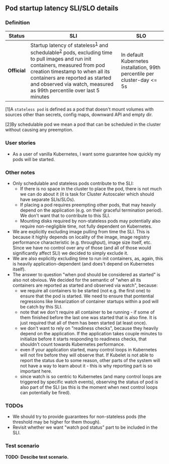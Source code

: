 ## Pod startup latency SLI/SLO details

### Definition

| Status | SLI | SLO |
| --- | --- | --- |
| __Official__ | Startup latency of stateless<sup>[1](#footnote1)</sup> and schedulable<sup>[2](#footnote2)</sup> pods, excluding time to pull images and run init containers, measured from pod creation timestamp to when all its containers are reported as started and observed via watch, measured as 99th percentile over last 5 minutes | In default Kubernetes installation, 99th percentile per cluster-day <= 5s |

<a name="footnote1">[1\]</a>A `stateless pod` is defined as a pod that doesn't
mount volumes with sources other than secrets, config maps, downward API and
empty dir.

<a name="footnote2">[2\]</a>By schedulable pod we mean a pod that can be
scheduled in the cluster without causing any preemption.

### User stories
- As a user of vanilla Kubernetes, I want some guarantee how quickly my pods
will be started.

### Other notes
- Only schedulable and stateless pods contribute to the SLI:
  - If there is no space in the cluster to place the pod, there is not much
    we can do about it (it is task for Cluster Autoscaler which should have
    separate SLIs/SLOs).
  - If placing a pod requires preempting other pods, that may heavily depend
    on the application (e.g. on their graceful termination period). We don't
    want that to contribute to this SLI.
  - Mounting disks required by non-stateless pods may potentially also require
    non-negligible time, not fully dependent on Kubernetes.
- We are explicitly excluding image pulling from time the SLI. This is
because it highly depends on locality of the image, image registry performance
characteristic (e.g. throughput), image size itself, etc. Since we have
no control over any of those (and all of those would significantly affect SLI)
we decided to simply exclude it.
- We are also explicitly excluding time to run init containers, as, again, this
is heavily application-dependent (and does't depend on Kubernetes itself).
- The answer to question "when pod should be considered as started" is also
not obvious. We decided for the semantic of "when all its containers are
reported as started and observed via watch", because:
  - we require all containers to be started (not e.g. the first one) to ensure
    that the pod is started. We need to ensure that pontential regressions like
    linearization of container startups within a pod will be catch by this SLI.
  - note that we don't require all container to be running - if some of them
    finished before the last one was started that is also fine. It is just
    required that all of them has been started (at least once).
  - we don't want to rely on "readiness checks", because they heavily
    depend on the application. If the application takes couple minutes to
    initialize before it starts responding to readiness checks, that shouldn't
		count towards Kubernetes performance.
  - even if your application started, many control loops in Kubernetes will
    not fire before they will observe that. If Kubelet is not able to report
    the status due to some reason, other parts of the system will not have
    a way to learn about it - this is why reporting part is so important
    here.
  - since watch is so centric to Kubernetes (and many control loops are
    triggered by specific watch events), observing the status of pod is
    also part of the SLI (as this is the moment when next control loops
    can potentially be fired).

### TODOs
- We should try to provide guarantees for non-stateless pods (the threshold
may be higher for them though).
- Revisit whether we want "watch pod status" part to be included in the SLI.

### Test scenario

__TODO: Descibe test scenario.__
